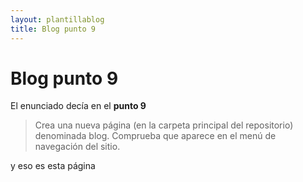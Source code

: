 ```yaml
---
layout: plantillablog
title: Blog punto 9
---
```


# Blog punto 9

El enunciado decía en el **punto 9**

> Crea una nueva página (en la carpeta principal del repositorio) denominada blog. Comprueba que aparece en el menú de navegación del sitio.

y eso es esta página